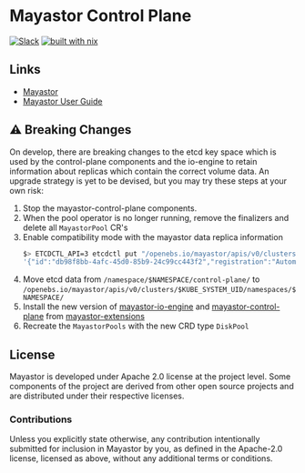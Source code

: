 # Mayastor Control Plane

[![Slack](https://img.shields.io/badge/JOIN-SLACK-blue)](https://kubernetes.slack.com/messages/openebs)
[![built with nix](https://builtwithnix.org/badge.svg)](https://builtwithnix.org)


## Links

- [Mayastor](https://github.com/openebs/Mayastor)
- [Mayastor User Guide](https://mayastor.gitbook.io/introduction/v/version-1.0/)

## :warning: Breaking Changes

On develop, there are breaking changes to the etcd key space which is used by the control-plane components and the
io-engine to retain information about replicas which contain the correct volume data.
An upgrade strategy is yet to be devised, but you may try these steps at your own risk:
1. Stop the mayastor-control-plane components.
1. When the pool operator is no longer running, remove the finalizers and delete all `MayastorPool` CR's
1. Enable compatibility mode with the mayastor data replica information
   ```bash
   $> ETCDCTL_API=3 etcdctl put "/openebs.io/mayastor/apis/v0/clusters/$KUBE_SYSTEM_UID/namespaces/$NAMESPACE/CoreRegistryConfig/db98f8bb-4afc-45d0-85b9-24c99cc443f2"
   '{"id":"db98f8bb-4afc-45d0-85b9-24c99cc443f2","registration":"Automatic", "mayastor_compat_v1": true}'
   ```
1. Move etcd data from `/namespace/$NAMESPACE/control-plane/` to `/openebs.io/mayastor/apis/v0/clusters/$KUBE_SYSTEM_UID/namespaces/$NAMESPACE/`
1. Install the new version of [mayastor-io-engine](https://github.com/openebs/mayastor) and [mayastor-control-plane](https://github.com/openebs/mayastor-control-plane) from [mayastor-extensions](https://github.com/openebs/mayastor-extensions)
1. Recreate the `MayastorPools` with the new CRD type `DiskPool`


## License

Mayastor is developed under Apache 2.0 license at the project level. Some components of the project are derived from
other open source projects and are distributed under their respective licenses.

### Contributions

Unless you explicitly state otherwise, any contribution intentionally submitted for
inclusion in Mayastor by you, as defined in the Apache-2.0 license, licensed as above,
without any additional terms or conditions.
